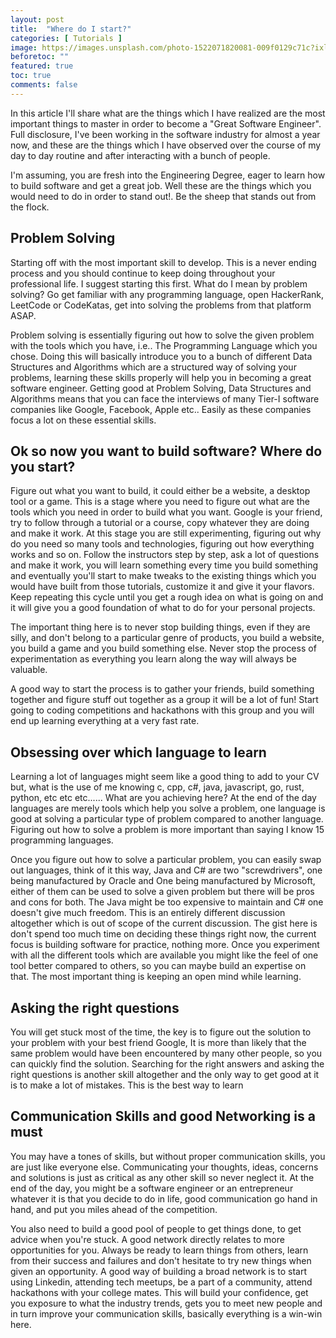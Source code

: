 ```yaml
---
layout: post
title:  "Where do I start?"
categories: [ Tutorials ]
image: https://images.unsplash.com/photo-1522071820081-009f0129c71c?ixlib=rb-1.2.1&ixid=eyJhcHBfaWQiOjEyMDd9&auto=format&fit=crop&w=1280&q=60
beforetoc: ""
featured: true
toc: true
comments: false
---
```

In this article I'll share what are the things which I have realized are the most important things to master in order to become a "Great Software Engineer". Full disclosure, I've been working in the software industry for almost a year now, and these are the things which I have observed over the course of my day to day routine and after interacting with a bunch of people.

I'm assuming, you are fresh into the Engineering Degree, eager to learn how to build software and get a great job. Well these are the things which you would need to do in order to stand out!. Be the sheep that stands out from the flock.
## Problem Solving

Starting off with the most important skill to develop. This is a never ending process and you should continue to keep doing throughout your professional life. I suggest starting this first. What do I mean by problem solving? Go get familiar with any programming language, open HackerRank, LeetCode or CodeKatas, get into solving the problems from that platform ASAP.

Problem solving is essentially figuring out how to solve the given problem with the tools which you have, i.e.. The Programming Language which you chose. Doing this will basically introduce you to a bunch of different Data Structures and Algorithms which are a structured way of solving your problems, learning these skills properly will help you in becoming a great software engineer. Getting good at Problem Solving, Data Structures and Algorithms means that you can face the interviews of many Tier-I software companies like Google, Facebook, Apple etc.. Easily as these companies focus a lot on these essential skills.

## Ok so now you want to build software? Where do you start?

Figure out what you want to build, it could either be a website, a desktop tool or a game. This is a stage where you need to figure out what are the tools which you need in order to build what you want. Google is your friend, try to follow through a tutorial or a course, copy whatever they are doing and make it work. At this stage you are still experimenting, figuring out why do you need so many tools and technologies, figuring out how everything works and so on. Follow the instructors step by step, ask a lot of questions and make it work, you will learn something every time you build something and eventually you'll start to make tweaks to the existing things which you would have built from those tutorials, customize it and give it your flavors. Keep repeating this cycle until you get a rough idea on what is going on and it will give you a good foundation of what to do for your personal projects.

The important thing here is to never stop building things, even if they are silly, and don't belong to a particular genre of products, you build a website, you build a game and you build something else. Never stop the process of experimentation as everything you learn along the way will always be valuable.

A good way to start the process is to gather your friends, build something together and figure stuff out together as a group it will be a lot of fun! Start going to coding competitions and hackathons with this group and you will end up learning everything at a very fast rate.

## Obsessing over which language to learn
Learning a lot of languages might seem like a good thing to add to your CV but, what is the use of me knowing c, cpp, c#, java, javascript, go, rust, python, etc etc etc...... What are you achieving here?
At the end of the day languages are merely tools which help you solve a problem, one language is good at solving a particular type of problem compared to another language. Figuring out how to solve a problem is more important than saying I know 15 programming languages.

Once you figure out how to solve a particular problem, you can easily swap out languages, think of it this way, Java and C# are two "screwdrivers", one being manufactured by Oracle and One being manufactured by Microsoft, either of them can be used to solve a given problem but there will be pros and cons for both. The Java might be too expensive to maintain and C# one doesn't give much freedom. This is an entirely different discussion altogether which is out of scope of the current discussion. The gist here is don't spend too much time on deciding these things right now, the current focus is building software for practice, nothing more. Once you experiment with all the different tools which are available you might like the feel of one tool better compared to others, so you can maybe build an expertise on that. The most important thing is keeping an open mind while learning.

## Asking the right questions

You will get stuck most of the time, the key is to figure out the solution to your problem with your best friend Google, It is more than likely that the same problem would have been encountered by many other people, so you can quickly find the solution. Searching for the right answers and asking the right questions is another skill altogether and the only way to get good at it is to make a lot of mistakes. This is the best way to learn

## Communication Skills and good Networking is a must

You may have a tones of skills, but without proper communication skills, you are just like everyone else. Communicating your thoughts, ideas, concerns and solutions is just as critical as any other skill so never neglect it. At the end of the day, you might be a software engineer or an entrepreneur whatever it is that you decide to do in life, good communication go hand in hand, and put you miles ahead of the competition.

You also need to build a good pool of people to get things done, to get advice when you're stuck. A good network directly relates to more opportunities for you. Always be ready to learn things from others, learn from their success and failures and don't hesitate to try new things when given an opportunity. A good way of building a broad network is to start using Linkedin, attending tech meetups, be a part of a community, attend hackathons with your college mates. This will build your confidence, get you exposure to what the industry trends, gets you to meet new people and in turn improve your communication skills, basically everything is a win-win here.